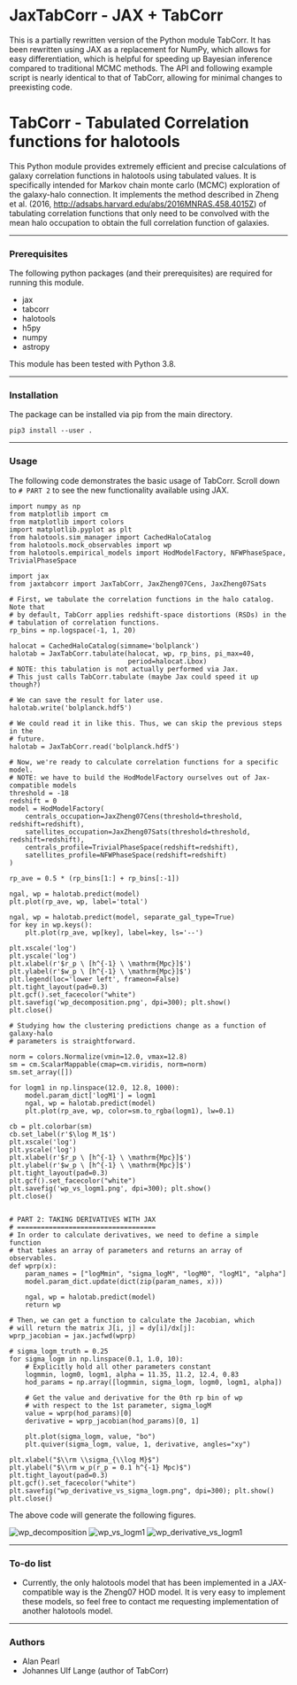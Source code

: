 # JaxTabCorr - JAX + TabCorr

This is a partially rewritten version of the Python module TabCorr. It has been rewritten using JAX as a replacement for NumPy, which allows for easy differentiation, which is helpful for speeding up Bayesian inference compared to traditional MCMC methods. The API and following example script is nearly identical to that of TabCorr, allowing for minimal changes to preexisting code.

# TabCorr - Tabulated Correlation functions for halotools

This Python module provides extremely efficient and precise calculations of galaxy correlation functions in halotools using tabulated values. It is specifically intended for Markov chain monte carlo (MCMC) exploration of the galaxy-halo connection. It implements the method described in Zheng et al. (2016, http://adsabs.harvard.edu/abs/2016MNRAS.458.4015Z) of tabulating correlation functions that only need to be convolved with the mean halo occupation to obtain the full correlation function of galaxies.

---

### Prerequisites

The following python packages (and their prerequisites) are required for running this module.

* jax
* tabcorr
* halotools
* h5py
* numpy
* astropy

This module has been tested with Python 3.8.

---

### Installation

The package can be installed via pip from the main directory.

```
pip3 install --user .
```

---

### Usage

The following code demonstrates the basic usage of TabCorr. Scroll down to `# PART 2` to see the new functionality available using JAX.

```
import numpy as np
from matplotlib import cm
from matplotlib import colors
import matplotlib.pyplot as plt
from halotools.sim_manager import CachedHaloCatalog
from halotools.mock_observables import wp
from halotools.empirical_models import HodModelFactory, NFWPhaseSpace, TrivialPhaseSpace

import jax
from jaxtabcorr import JaxTabCorr, JaxZheng07Cens, JaxZheng07Sats

# First, we tabulate the correlation functions in the halo catalog. Note that
# by default, TabCorr applies redshift-space distortions (RSDs) in the
# tabulation of correlation functions.
rp_bins = np.logspace(-1, 1, 20)

halocat = CachedHaloCatalog(simname='bolplanck')
halotab = JaxTabCorr.tabulate(halocat, wp, rp_bins, pi_max=40,
                              period=halocat.Lbox)
# NOTE: this tabulation is not actually performed via Jax.
# This just calls TabCorr.tabulate (maybe Jax could speed it up though?)

# We can save the result for later use.
halotab.write('bolplanck.hdf5')

# We could read it in like this. Thus, we can skip the previous steps in the
# future.
halotab = JaxTabCorr.read('bolplanck.hdf5')

# Now, we're ready to calculate correlation functions for a specific model.
# NOTE: we have to build the HodModelFactory ourselves out of Jax-compatible models
threshold = -18
redshift = 0
model = HodModelFactory(
    centrals_occupation=JaxZheng07Cens(threshold=threshold, redshift=redshift),
    satellites_occupation=JaxZheng07Sats(threshold=threshold, redshift=redshift),
    centrals_profile=TrivialPhaseSpace(redshift=redshift),
    satellites_profile=NFWPhaseSpace(redshift=redshift)
)

rp_ave = 0.5 * (rp_bins[1:] + rp_bins[:-1])

ngal, wp = halotab.predict(model)
plt.plot(rp_ave, wp, label='total')

ngal, wp = halotab.predict(model, separate_gal_type=True)
for key in wp.keys():
    plt.plot(rp_ave, wp[key], label=key, ls='--')

plt.xscale('log')
plt.yscale('log')
plt.xlabel(r'$r_p \ [h^{-1} \ \mathrm{Mpc}]$')
plt.ylabel(r'$w_p \ [h^{-1} \ \mathrm{Mpc}]$')
plt.legend(loc='lower left', frameon=False)
plt.tight_layout(pad=0.3)
plt.gcf().set_facecolor("white")
plt.savefig('wp_decomposition.png', dpi=300); plt.show()
plt.close()

# Studying how the clustering predictions change as a function of galaxy-halo
# parameters is straightforward.

norm = colors.Normalize(vmin=12.0, vmax=12.8)
sm = cm.ScalarMappable(cmap=cm.viridis, norm=norm)
sm.set_array([])

for logm1 in np.linspace(12.0, 12.8, 1000):
    model.param_dict['logM1'] = logm1
    ngal, wp = halotab.predict(model)
    plt.plot(rp_ave, wp, color=sm.to_rgba(logm1), lw=0.1)

cb = plt.colorbar(sm)
cb.set_label(r'$\log M_1$')
plt.xscale('log')
plt.yscale('log')
plt.xlabel(r'$r_p \ [h^{-1} \ \mathrm{Mpc}]$')
plt.ylabel(r'$w_p \ [h^{-1} \ \mathrm{Mpc}]$')
plt.tight_layout(pad=0.3)
plt.gcf().set_facecolor("white")
plt.savefig('wp_vs_logm1.png', dpi=300); plt.show()
plt.close()


# PART 2: TAKING DERIVATIVES WITH JAX
# ===================================
# In order to calculate derivatives, we need to define a simple function
# that takes an array of parameters and returns an array of observables.
def wprp(x):
    param_names = ["logMmin", "sigma_logM", "logM0", "logM1", "alpha"]
    model.param_dict.update(dict(zip(param_names, x)))

    ngal, wp = halotab.predict(model)
    return wp

# Then, we can get a function to calculate the Jacobian, which 
# will return the matrix J[i, j] = dy[i]/dx[j]:
wprp_jacobian = jax.jacfwd(wprp)

# sigma_logm_truth = 0.25
for sigma_logm in np.linspace(0.1, 1.0, 10):
    # Explicitly hold all other parameters constant
    logmmin, logm0, logm1, alpha = 11.35, 11.2, 12.4, 0.83
    hod_params = np.array([logmmin, sigma_logm, logm0, logm1, alpha])
    
    # Get the value and derivative for the 0th rp bin of wp 
    # with respect to the 1st parameter, sigma_logM
    value = wprp(hod_params)[0]
    derivative = wprp_jacobian(hod_params)[0, 1]
    
    plt.plot(sigma_logm, value, "bo")
    plt.quiver(sigma_logm, value, 1, derivative, angles="xy")

plt.xlabel("$\\rm \\sigma_{\\log M}$")
plt.ylabel("$\\rm w_p(r_p = 0.1 h^{-1} Mpc)$")
plt.tight_layout(pad=0.3)
plt.gcf().set_facecolor("white")
plt.savefig("wp_derivative_vs_sigma_logm.png", dpi=300); plt.show()
plt.close()
```

The above code will generate the following figures.

![wp_decomposition](scripts/wp_decomposition.png)
![wp_vs_logm1](scripts/wp_vs_logm1.png)
![wp_derivative_vs_logm1](scripts/wp_derivative_vs_logm1.png)

---

### To-do list

* Currently, the only halotools model that has been implemented in a JAX-compatible
  way is the Zheng07 HOD model. It is very easy to implement these models, so 
  feel free to contact me requesting implementation of another halotools model.

---

### Authors

- Alan Pearl
- Johannes Ulf Lange (author of TabCorr)
